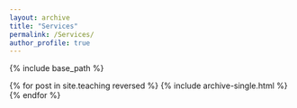 ```yaml
---
layout: archive
title: "Services"
permalink: /Services/
author_profile: true
---
```


{% include base_path %}

{% for post in site.teaching reversed %}
  {% include archive-single.html %}
{% endfor %}
